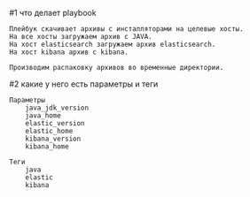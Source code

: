 #1 что делает playbook 

    Плейбук скачивает архивы с инсталляторами на целевые хосты.
    На все хосты загружаем архив с JAVA.
    На хост elasticsearch загружаем архив elasticsearch.
    На хост kibana архив с kibana.
    
    Производим распаковку архивов во временные директории.


#2 какие у него есть параметры и теги

    Параметры
        java_jdk_version
        java_home
        elastic_version
        elastic_home
        kibana_version
        kibana_home
    
    Теги
        java
        elastic
        kibana

    
    